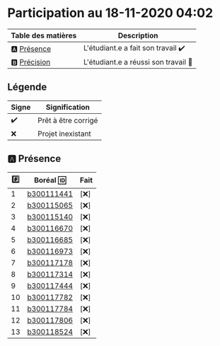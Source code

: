 # Participation au 18-11-2020 04:02

| Table des matières            | Description                                             |
|-------------------------------|---------------------------------------------------------|
| :a: [Présence](#a-présence)   | L'étudiant.e a fait son travail    :heavy_check_mark:   |
| :b: [Précision](#b-précision) | L'étudiant.e a réussi son travail  :tada:               |

## Légende

| Signe              | Signification                 |
|--------------------|-------------------------------|
| :heavy_check_mark: | Prêt à être corrigé           |
| :x:                | Projet inexistant             |

## :a: Présence

|:hash:| Boréal :id:                | Fait               |
|------|----------------------------|--------------------|
| 1 | [b300111441](../b300111441) | [:x:] |
| 2 | [b300115065](../b300115065) | [:x:] |
| 3 | [b300115140](../b300115140) | [:x:] |
| 4 | [b300116670](../b300116670) | [:x:] |
| 5 | [b300116685](../b300116685) | [:x:] |
| 6 | [b300116973](../b300116973) | [:x:] |
| 7 | [b300117178](../b300117178) | [:x:] |
| 8 | [b300117314](../b300117314) | [:x:] |
| 9 | [b300117444](../b300117444) | [:x:] |
| 10 | [b300117782](../b300117782) | [:x:] |
| 11 | [b300117784](../b300117784) | [:x:] |
| 12 | [b300117806](../b300117806) | [:x:] |
| 13 | [b300118524](../b300118524) | [:x:] |
